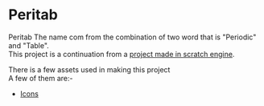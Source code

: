# Peritab

Peritab
The name com from the combination of two word that is "Periodic" and "Table".\
This project is a continuation from a [project made in scratch engine](https://scratch.mit.edu/projects/370193466/).

There is a few assets used in making this project\
A few of them are:-

- [Icons](https://icons8.com/icons/authors/SYgaDvCu3ALR/kiranshastry/external-kiranshastry-lineal-kiranshastry)
